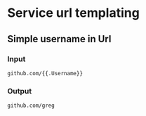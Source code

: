 # Service url templating

## **Simple username in Url**

### Input

`github.com/{{.Username}}`

### Output

`github.com/greg`

